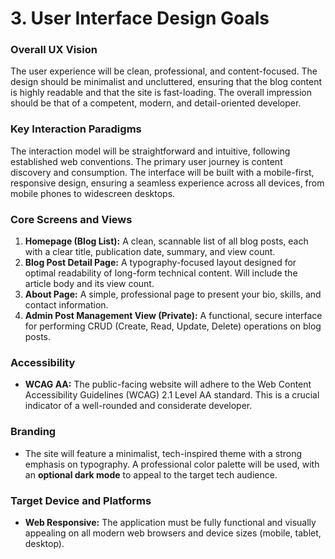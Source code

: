 # 3. User Interface Design Goals

### Overall UX Vision
The user experience will be clean, professional, and content-focused. The design should be minimalist and uncluttered, ensuring that the blog content is highly readable and that the site is fast-loading. The overall impression should be that of a competent, modern, and detail-oriented developer.

### Key Interaction Paradigms
The interaction model will be straightforward and intuitive, following established web conventions. The primary user journey is content discovery and consumption. The interface will be built with a mobile-first, responsive design, ensuring a seamless experience across all devices, from mobile phones to widescreen desktops.

### Core Screens and Views
1.  **Homepage (Blog List):** A clean, scannable list of all blog posts, each with a clear title, publication date, summary, and view count.
2.  **Blog Post Detail Page:** A typography-focused layout designed for optimal readability of long-form technical content. Will include the article body and its view count.
3.  **About Page:** A simple, professional page to present your bio, skills, and contact information.
4.  **Admin Post Management View (Private):** A functional, secure interface for performing CRUD (Create, Read, Update, Delete) operations on blog posts.

### Accessibility
*   **WCAG AA:** The public-facing website will adhere to the Web Content Accessibility Guidelines (WCAG) 2.1 Level AA standard. This is a crucial indicator of a well-rounded and considerate developer.

### Branding
*   The site will feature a minimalist, tech-inspired theme with a strong emphasis on typography. A professional color palette will be used, with an **optional dark mode** to appeal to the target tech audience.

### Target Device and Platforms
*   **Web Responsive:** The application must be fully functional and visually appealing on all modern web browsers and device sizes (mobile, tablet, desktop).
